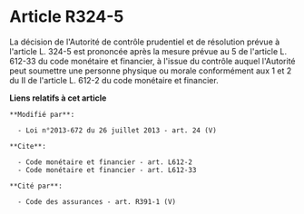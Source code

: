 # Article R324-5

La décision de l'Autorité de contrôle prudentiel et de résolution prévue à l'article L. 324-5 est prononcée après la mesure
prévue au 5 de l'article L. 612-33 du code monétaire et financier, à l'issue du contrôle auquel l'Autorité peut soumettre une
personne physique ou morale conformément aux 1 et 2 du II de l'article L. 612-2 du code monétaire et financier.

**Liens relatifs à cet article**

	**Modifié par**:

	  - Loi n°2013-672 du 26 juillet 2013 - art. 24 (V)

	**Cite**:

	  - Code monétaire et financier - art. L612-2
	  - Code monétaire et financier - art. L612-33

	**Cité par**:

	  - Code des assurances - art. R391-1 (V)
